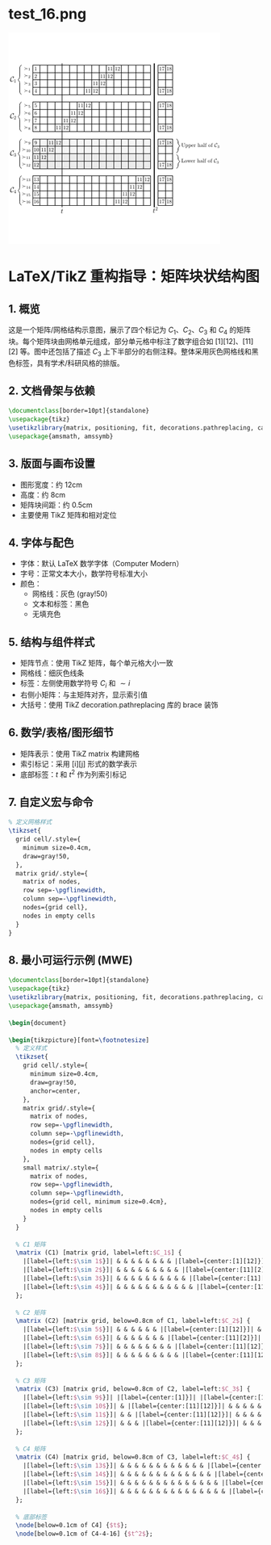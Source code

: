 # test_16.png

![test_16.png](../../../eval_dataset/images/test_16.png)

# LaTeX/TikZ 重构指导：矩阵块状结构图

## 1. 概览

这是一个矩阵/网格结构示意图，展示了四个标记为 $C_1$、$C_2$、$C_3$ 和 $C_4$ 的矩阵块。每个矩阵块由网格单元组成，部分单元格中标注了数字组合如 [1][12]、[11][2] 等。图中还包括了描述 $C_3$ 上下半部分的右侧注释。整体采用灰色网格线和黑色标签，具有学术/科研风格的排版。

## 2. 文档骨架与依赖

```latex
\documentclass[border=10pt]{standalone}
\usepackage{tikz}
\usetikzlibrary{matrix, positioning, fit, decorations.pathreplacing, calligraphy}
\usepackage{amsmath, amssymb}
```

## 3. 版面与画布设置

- 图形宽度：约 12cm
- 高度：约 8cm
- 矩阵块间距：约 0.5cm
- 主要使用 TikZ 矩阵和相对定位

## 4. 字体与配色

- 字体：默认 LaTeX 数学字体（Computer Modern）
- 字号：正常文本大小，数学符号标准大小
- 颜色：
  - 网格线：灰色 (gray!50)
  - 文本和标签：黑色
  - 无填充色

## 5. 结构与组件样式

- 矩阵节点：使用 TikZ 矩阵，每个单元格大小一致
- 网格线：细灰色线条
- 标签：左侧使用数学符号 $C_i$ 和 $\sim i$
- 右侧小矩阵：与主矩阵对齐，显示索引值
- 大括号：使用 TikZ decoration.pathreplacing 库的 brace 装饰

## 6. 数学/表格/图形细节

- 矩阵表示：使用 TikZ matrix 构建网格
- 索引标记：采用 [i][j] 形式的数学表示
- 底部标签：$t$ 和 $t^2$ 作为列索引标记

## 7. 自定义宏与命令

```latex
% 定义网格样式
\tikzset{
  grid cell/.style={
    minimum size=0.4cm,
    draw=gray!50,
  },
  matrix grid/.style={
    matrix of nodes,
    row sep=-\pgflinewidth,
    column sep=-\pgflinewidth,
    nodes={grid cell},
    nodes in empty cells
  }
}
```

## 8. 最小可运行示例 (MWE)

```latex
\documentclass[border=10pt]{standalone}
\usepackage{tikz}
\usetikzlibrary{matrix, positioning, fit, decorations.pathreplacing, calligraphy}
\usepackage{amsmath, amssymb}

\begin{document}

\begin{tikzpicture}[font=\footnotesize]
  % 定义样式
  \tikzset{
    grid cell/.style={
      minimum size=0.4cm,
      draw=gray!50,
      anchor=center,
    },
    matrix grid/.style={
      matrix of nodes,
      row sep=-\pgflinewidth,
      column sep=-\pgflinewidth,
      nodes={grid cell},
      nodes in empty cells
    },
    small matrix/.style={
      matrix of nodes,
      row sep=-\pgflinewidth,
      column sep=-\pgflinewidth,
      nodes={grid cell, minimum size=0.4cm},
      nodes in empty cells
    }
  }
  
  % C1 矩阵
  \matrix (C1) [matrix grid, label=left:$C_1$] {
    |[label={left:$\sim 1$}]| & & & & & & & & |[label={center:[1][12]}]| & & & & & & & \\
    |[label={left:$\sim 2$}]| & & & & & & & & & |[label={center:[11][2]}]| & & & & & & \\
    |[label={left:$\sim 3$}]| & & & & & & & & & & |[label={center:[11][12]}]| & & & & & \\
    |[label={left:$\sim 4$}]| & & & & & & & & & & & |[label={center:[11][12]}]| & & & & \\
  };
  
  % C2 矩阵
  \matrix (C2) [matrix grid, below=0.8cm of C1, label=left:$C_2$] {
    |[label={left:$\sim 5$}]| & & & & & & |[label={center:[1][12]}]| & & & & & & & & & \\
    |[label={left:$\sim 6$}]| & & & & & & & |[label={center:[11][2]}]| & & & & & & & & \\
    |[label={left:$\sim 7$}]| & & & & & & & & |[label={center:[11][12]}]| & & & & & & & \\
    |[label={left:$\sim 8$}]| & & & & & & & & & |[label={center:[11][12]}]| & & & & & & \\
  };
  
  % C3 矩阵
  \matrix (C3) [matrix grid, below=0.8cm of C2, label=left:$C_3$] {
    |[label={left:$\sim 9$}]| |[label={center:[1]}]| |[label={center:[11][2]}]| & & & & & & & & & & & & & & \\
    |[label={left:$\sim 10$}]| & |[label={center:[11][12]}]| & & & & & & & & & & & & & \\
    |[label={left:$\sim 11$}]| & & |[label={center:[11][12]}]| & & & & & & & & & & & & \\
    |[label={left:$\sim 12$}]| & & & |[label={center:[11][12]}]| & & & & & & & & & & & \\
  };
  
  % C4 矩阵
  \matrix (C4) [matrix grid, below=0.8cm of C3, label=left:$C_4$] {
    |[label={left:$\sim 13$}]| & & & & & & & & & & & & |[label={center:[1][12]}]| & & & \\
    |[label={left:$\sim 14$}]| & & & & & & & & & & & & & |[label={center:[11][2]}]| & & \\
    |[label={left:$\sim 15$}]| & & & & & & & & & & & & & & |[label={center:[11][12]}]| & \\
    |[label={left:$\sim 16$}]| & & & & & & & & & & & & & & & |[label={center:[11][12]}]| \\
  };
  
  % 底部标签
  \node[below=0.1cm of C4] {$t$};
  \node[below=0.1cm of C4-4-16] {$t^2$};
